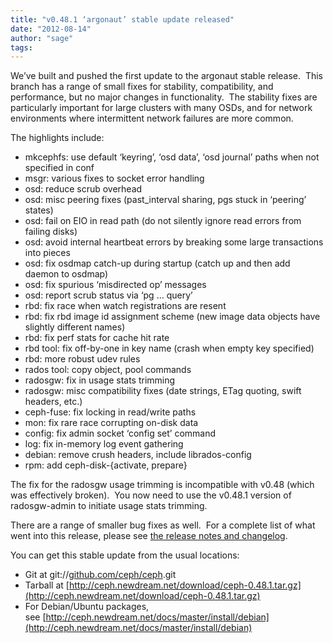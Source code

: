 ```yaml
---
title: "v0.48.1 ‘argonaut’ stable update released"
date: "2012-08-14"
author: "sage"
tags: 
---
```


We’ve built and pushed the first update to the argonaut stable release.  This branch has a range of small fixes for stability, compatibility, and performance, but no major changes in functionality.  The stability fixes are particularly important for large clusters with many OSDs, and for network environments where intermittent network failures are more common.

The highlights include:

- mkcephfs: use default ‘keyring’, ‘osd data’, ‘osd journal’ paths when not specified in conf
- msgr: various fixes to socket error handling
- osd: reduce scrub overhead
- osd: misc peering fixes (past\_interval sharing, pgs stuck in ‘peering’ states)
- osd: fail on EIO in read path (do not silently ignore read errors from failing disks)
- osd: avoid internal heartbeat errors by breaking some large transactions into pieces
- osd: fix osdmap catch-up during startup (catch up and then add daemon to osdmap)
- osd: fix spurious ‘misdirected op’ messages
- osd: report scrub status via ‘pg … query’
- rbd: fix race when watch registrations are resent
- rbd: fix rbd image id assignment scheme (new image data objects have slightly different names)
- rbd: fix perf stats for cache hit rate
- rbd tool: fix off-by-one in key name (crash when empty key specified)
- rbd: more robust udev rules
- rados tool: copy object, pool commands
- radosgw: fix in usage stats trimming
- radosgw: misc compatibility fixes (date strings, ETag quoting, swift headers, etc.)
- ceph-fuse: fix locking in read/write paths
- mon: fix rare race corrupting on-disk data
- config: fix admin socket ‘config set’ command
- log: fix in-memory log event gathering
- debian: remove crush headers, include librados-config
- rpm: add ceph-disk-{activate, prepare}

The fix for the radosgw usage trimming is incompatible with v0.48 (which was effectively broken).  You now need to use the v0.48.1 version of radosgw-admin to initiate usage stats trimming.

There are a range of smaller bug fixes as well.  For a complete list of what went into this release, please see [the release notes and changelog](http://ceph.com/docs/master/release-notes/).

You can get this stable update from the usual locations:

- Git at git://[github.com/ceph/ceph](http://github.com/ceph/ceph).git
- Tarball at [http://ceph.newdream.net/download/ceph-0.48.1.tar.gz](http://ceph.newdream.net/download/ceph-0.48.1.tar.gz)
- For Debian/Ubuntu packages, see [http://ceph.newdream.net/docs/master/install/debian](http://ceph.newdream.net/docs/master/install/debian)

